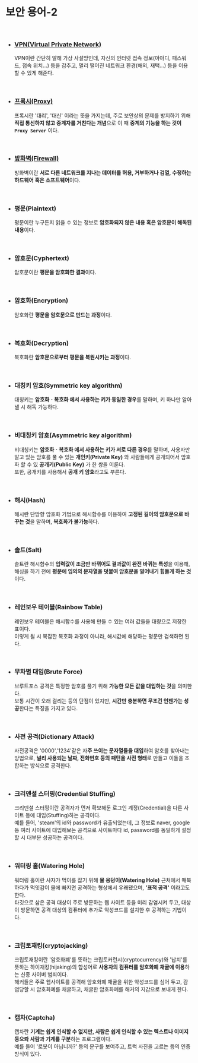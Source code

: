 # **보안 용어-2**


<br>

* ### **[VPN(Virtual Private Network)](./../Network/기초/VPN.md)**
  VPN이란 간단히 말해 가상 사설망인데, 자신의 인터넷 접속 정보(아아디, 패스워드, 접속 위치...) 등을 감추고, 멀리 떨어진 네트워크 환경(해외, 재택...) 등을 이용할 수 있게 해준다.

<br>

* ### **[프록시(Proxy)](./../Network/기초/프록시(Proxy).md)**
  프록시란 '대리', '대신' 이라는 뜻을 가지는데, 주로 보안상의 문제를 방지하기 위해 **직접 통신하지 않고 중계자를 거친다는 개념**으로 이 때 **중계의 기능을 하는 것이 `Proxy Server`** 이다.

<br>

* ### **[방화벽(Firewall)](./../Network/기초/방화벽(Firewall).md)**
  방화벽이란 **서로 다른 네트워크를 지나는 데이터를 허용, 거부하거나 검열, 수정하는 하드웨어 혹은 소프트웨어**이다.

<br>

* ### **평문(Plaintext)**
  평문이란 누구든지 읽을 수 있는 정보로 **암호화되지 않은 내용 혹은 암호문이 해독된 내용**이다.

<br>

* ### **암호문(Cyphertext)**
  암호문이란 **평문을 암호화한 결과**이다.

<br>

* ### **암호화(Encryption)**
  암호화란 **평문을 암호문으로 만드는 과정**이다.

<br>

* ### **복호화(Decryption)**
  복호화란 **암호문으로부터 평문을 복원시키는 과정**이다.

<br>

* ### **대칭키 암호(Symmetric key algorithm)**
  대칭키는 **암호화ㆍ복호화 에서 사용하는 키가 동일한 경우**를 말하며, 키 하나만 알아낼 시 해독 가능하다.

<br>

* ### **비대칭키 암호(Asymmetric key algorithm)**
  비대칭키는 **암호화ㆍ복호화 에서 사용하는 키가 서로 다른 경우**를 말하며, 사용자만 알고 있는 암호를 풀 수 있는 **개인키(Private Key)** 와 사람들에게 공개되어서 암호화 할 수 있 **공개키(Public Key)** 가 한 쌍을 이룬다.  
  또한, 공개키를 사용해서 **공개 키 암호**라고도 부른다.

<br>

* ### **해시(Hash)**
  해시란 단방향 암호화 기법으로 해시함수를 이용하여 **고정된 길이의 암호문으로 바꾸는 것**을 말하며, **복호화가 불가능**하다.  
  
<br>

* ### **솔트(Salt)**
  솔트란 해시함수의 **입력값이 조금만 바뀌어도 결과값이 완전 바뀌는 특성**을 이용해, 해싱을 하기 전에 **평문에 임의의 문자열을 덧붙여 암호문을 얼어내기 힘들게 하는 것**이다.

<br>

* ### **레인보우 테이블(Rainbow Table)**
  레인보우 테이블은 해시함수를 사용해 만들 수 있는 여러 값들을 대량으로 저장한 표이다.  
  이렇게 될 시 복잡한 복호화 과정이 아니라, 해시값에 해당하는 평문만 검색하면 된다.

<br>

+ ### **무차별 대입(Brute Force)**
  브루트포스 공격은 특정한 암호를 풀기 위해 **가능한 모든 값을 대입하는 것**을 의미한다.  
  보통 시간이 오래 걸리는 등의 단점이 있지만, **시간만 충분하면 무조건 언젠가는 성공**한다는 특징을 가지고 있다.

<br>

* ### **사전 공격(Dictionary Attack)**
  사전공격은 '0000','1234'같은 자**주 쓰이는 문자열들을 대입**하여 암호를 찾아내는 방법으로, **널리 사용되는 날짜, 전화번호 등의 패턴을 사전 형태**로 만들고 이들을 조합하는 방식으로 공격한다.

<br>

* ### **크리덴셜 스터핑(Credential Stuffing)**
  크리덴셜 스터핑이란 공격자가 먼저 확보해둔 로그인 계정(Credential)을 다른 사이트 등에 대입(Stuffing)하는 공격이다.  
  예를 들어, 'steam'의 id와 password가 유출되었는데, 그 정보로 naver, google 등 여러 사이트에 대입해보는 공격으로 사이트마다 id, password를 동일하게 설정할 시 대부분 성공하는 공격이다.

<br>

* ### **워터링 홀(Watering Hole)**
  워터링 홀이란 사자가 먹이를 잡기 위해 **물 웅덩이(Watering Hole)** 근처에서 매복하다가 먹잇감이 물에 빠지면 공격하는 형상에서 유래됐으며, **'표적 공격'** 이라고도 한다.  
  타깃으로 삼은 공격 대상이 주로 방문하는 웹 사이트 등을 미리 감염시켜 두고, 대상이 방문하면 공격 대상의 컴퓨터에 추가로 악성코드를 설치한 후 공격하는 기법이다.

<br>

* ### **크립토재킹(cryptojacking)**
  크립토재킹이란 '암호화폐'를 뜻하는 크립토커런시(cryptocurrency)와 '납치'를 뜻하는 하이재킹(hijaking)의 합성어로 **사용자의 컴퓨터를 암호화폐 채굴에 이용**하는 신종 사이버 범죄이다.  
  해커들은 주로 웹사이트를 공격해 암호화폐 채굴을 위한 악성코드를 심어 두고, 감염당할 시 암호화폐를 채굴하고, 채굴한 암호화폐를 해커의 지갑으로 보내게 한다.

<br>

* ### **캡차(Captcha)**
  캡차란 **기계는 쉽게 인식할 수 없지만, 사람은 쉽게 인식할 수 있는 텍스트나 이미지 등으롸 사람과 기계를 구분**하는 프로그램이다.  
  예를 들어 '로봇이 아닙니까?' 등의 문구를 보여주고, 트럭 사진을 고르는 등의 인증 방식이 있다.